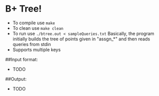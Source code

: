 B+ Tree!
========
- To compile use `make`
- To clean use `make clean`
- To run use `./btree.out < sampleQueries.txt`
Basically, the program initially builds the tree of points given in "assgn\_\*" and then reads queries from stdin
- Supports multiple keys

##Input format:
- TODO

##Output:
- TODO
